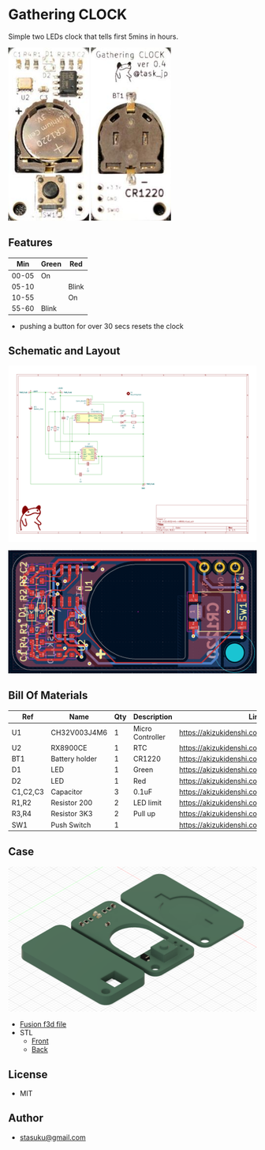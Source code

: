 # Gathering CLOCK

Simple two LEDs clock that tells first 5mins in hours.

![photo](./resources/photo-front_v0.1.jpg)
![photo](./resources/photo-back_v0.1.jpg)

## Features

|Min  |Green|Red  |
|-----|-----|-----|
|00-05|On   |     |
|05-10|     |Blink|
|10-55|     |On   |
|55-60|Blink|     |

* pushing a button for over 30 secs resets the clock

## Schematic and Layout

![schmatic](./resources/sch_v0.1.png)

![layout](./resources/pcb_v0.1.png)

## Bill Of Materials

|Ref     |Name          |Qty|Description     |Link                                        |
|--------|--------------|  -|----------------|--------------------------------------------|
|U1      |CH32V003J4M6  |  1|Micro Controller|https://akizukidenshi.com/catalog/g/g118062/|
|U2      |RX8900CE      |  1|RTC             |https://akizukidenshi.com/catalog/g/g113320/|
|BT1     |Battery holder|  1|CR1220          |https://akizukidenshi.com/catalog/g/g109561/|
|D1      |LED           |  1|Green           |https://akizukidenshi.com/catalog/g/g106417/|
|D2      |LED           |  1|Red             |https://akizukidenshi.com/catalog/g/g103978/|
|C1,C2,C3|Capacitor     |  3|0.1uF           |https://akizukidenshi.com/catalog/g/g113374/|
|R1,R2   |Resistor 200  |  2|LED limit       |https://akizukidenshi.com/catalog/g/g106201/|
|R3,R4   |Resistor 3K3  |  2|Pull up         |https://akizukidenshi.com/catalog/g/g114661/|
|SW1     |Push Switch   |  1|                |https://akizukidenshi.com/catalog/g/g115969/|

## Case

![case](./resources/fusion_v0.1.png)


- [Fusion f3d file](./fusion/ch32v003j4m6-rx8900.f3d)
- STL
  - [Front](fusion/ch32v003j4m6-case-front.stl)
  - [Back](fusion/ch32v003j4m6-case-back.stl)

## License
* MIT

## Author
* stasuku@gmail.com
